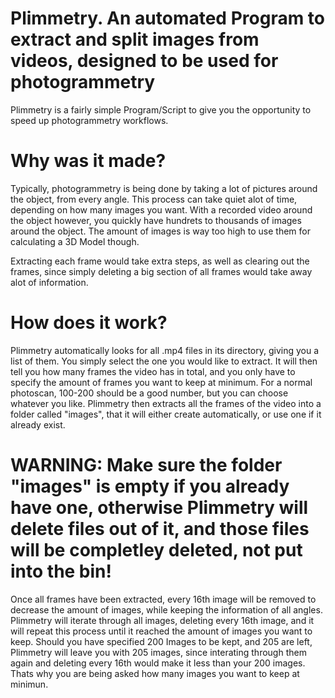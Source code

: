 # Plimmetry. An automated Program to extract and split images from videos, designed to be used for photogrammetry

Plimmetry is a fairly simple Program/Script to give you the opportunity to speed up photogrammetry workflows.

# Why was it made?
Typically, photogrammetry is being done by taking a lot of pictures around the object, from every angle.
This process can take quiet alot of time, depending on how many images you want.
With a recorded video around the object however, you quickly have hundrets to thousands of images around the object. The amount of images is way too high to use them for calculating a 3D Model though.

Extracting each frame would take extra steps, as well as clearing out the frames, since simply deleting a big section of all frames would take away alot of information. 

# How does it work?
Plimmetry automatically looks for all .mp4 files in its directory, giving you a list of them. You simply select the one you would like to extract.
It will then tell you how many frames the video has in total, and you only have to specify the amount of frames you want to keep at minimum. For a normal photoscan, 100-200 should be a good number, but you can choose whatever you like.
Plimmetry then extracts all the frames of the video into a folder called "images", that it will either create automatically, or use one if it already exist.
# WARNING: Make sure the folder "images" is empty if you already have one, otherwise Plimmetry will delete files out of it, and those files will be completley deleted, not put into the bin!
Once all frames have been extracted, every 16th image will be removed to decrease the amount of images, while keeping the information of all angles. Plimmetry will iterate through all images, deleting every 16th image, and it will repeat this process until it reached the amount of images you want to keep.
Should you have specified 200 Images to be kept, and 205 are left, Plimmetry will leave you with 205 images, since interating through them again and deleting every 16th would make it less than your 200 images. Thats why you are being asked how many images you want to keep at minimun.

